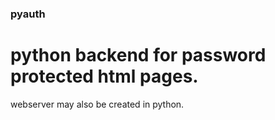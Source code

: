 <h3>pyauth</h3>
<h1>python backend for password protected html pages.</h1>
<p>webserver may also be created in python.</p>
